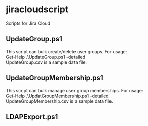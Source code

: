# jiracloudscript
Scripts for Jira Cloud

## UpdateGroup.ps1
This script can bulk create/delete user groups. For usage:  
Get-Help .\UpdateGroup.ps1 -detailed  
UpdateGroup.csv is a sample data file. 

## UpdateGroupMembership.ps1
This script can bulk manage user group memberships. For usage:  
Get-Help .\UpdatGroupMembership.ps1 -detailed  
UpdateGroupMembership.csv is a sample data file. 

## LDAPExport.ps1
